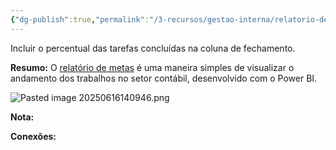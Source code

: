 ```yaml
---
{"dg-publish":true,"permalink":"/3-recursos/gestao-interna/relatorio-de-metas/","dgPassFrontmatter":true,"created":"2025-06-16T13:22:16.392-03:00","updated":"2025-09-23T14:41:26.385-03:00"}
---
```


Incluir o percentual das tarefas concluídas na coluna de fechamento.




**Resumo:**
O [relatório de metas](https://app.powerbi.com/view?r=eyJrIjoiM2U4MGQzOWEtOGQ4Ny00ZjE4LWIxMzEtMTI0ODMxOGViNDliIiwidCI6IjBiNzU0YTA5LTA1NjgtNDhmZC1hMTAwLTg2MjFhMGJiZDdhYiJ9) é uma maneira simples de visualizar o andamento dos trabalhos no setor contábil, desenvolvido com o  Power BI.

![Pasted image 20250616140946.png](/img/user/4.%20ARQUIVOS/Pasted%20image%2020250616140946.png)


**Nota:**






**Conexões:**



